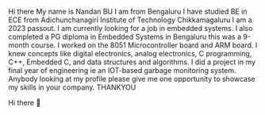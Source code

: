 Hi there My name is Nandan BU I am from Bengaluru I have studied BE in ECE from Adichunchanagiri Institute of Technology Chikkamagaluru I am a 2023 passout. I am currently looking for a job in embedded systems. I also completed a PG diploma in Embedded Systems in Bengaluru this was a 9-month course. I worked on the 8051 Microcontroller board and ARM board. I knew concepts like digital electronics, analog electronics, C programming, C++, Embedded C, and data structures and algorithms. I did a project in my final year of engineering ie an IOT-based garbage monitoring system. Anybody looking at my profile please give me one opportunity to showcase my skills in your company.
                                                        THANKYOU




 Hi there 👋
<!--
**bunandan/bunandan** is a ✨ _special_ ✨ repository because its `README.md` (this file) appears on your GitHub profile.

Here are some ideas to get you started:

- 🔭 I’m currently working on ...
- 🌱 I’m currently learning ...
- 👯 I’m looking to collaborate on ...
- 🤔 I’m looking for help with ...
- 💬 Ask me about ...
- 📫 How to reach me: ...
- 😄 Pronouns: ...
- ⚡ Fun fact: ...
-->
